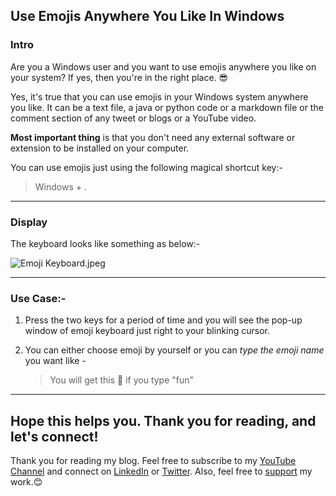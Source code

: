 ## Use Emojis Anywhere You Like In Windows

### Intro
Are you a Windows user and you want to use emojis anywhere you like on your system?
If yes, then you're in the right place. 😎

Yes, it's true that you can use emojis in your Windows system anywhere you like. It can be a text file, a java or python code or a markdown file or the comment section of any tweet or blogs or a YouTube video. 

**Most important thing** is that you don't need any external software or extension to be installed on your computer.

You can use emojis just using the following magical shortcut key:- 
> Windows + .

---
### Display
The keyboard looks like something as below:- 

![Emoji Keyboard.jpeg](https://cdn.hashnode.com/res/hashnode/image/upload/v1644157156993/WD8myEGdu.jpeg)

---
### Use Case:- 

1. Press the two keys for a period of time and you will see the pop-up window of emoji keyboard just right to your blinking cursor. 

1. You can either choose emoji by yourself or you can *type the emoji name* you want like - 
    > You will get this 🎉 if you type "fun"

---

## Hope this helps you. Thank you for reading, and let's connect!
Thank you for reading my blog. Feel free to subscribe to my [YouTube Channel](https://www.youtube.com/channel/UCsuzc8lqAbgUYo4yzpjtfSw) and connect on [LinkedIn](https://www.linkedin.com/in/susmita-dey-15a15a210/) or [Twitter](https://twitter.com/its_SusmitaDey).
Also, feel free to [support](https://www.buymeacoffee.com/susmitadey) my work.😊
